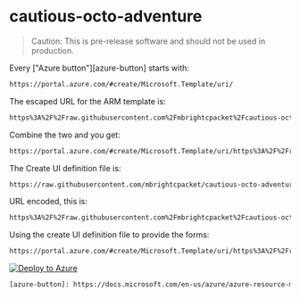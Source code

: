 # cautious-octo-adventure

> Caution: This is pre-release software and should not be used in production.

Every ["Azure button"][azure-button] starts with:

```bash
https://portal.azure.com/#create/Microsoft.Template/uri/
```

The escaped URL for the ARM template is:

```bash
https%3A%2F%2Fraw.githubusercontent.com%2Fmbrightcpacket%2Fcautious-octo-adventure%2Fmain%2Fmain.json
```

Combine the two and you get:

```bash
https://portal.azure.com/#create/Microsoft.Template/uri/https%3A%2F%2Fraw.githubusercontent.com%2Fmbrightcpacket%2Fcautious-octo-adventure%2Fmain%2Fmain.json
```

The Create UI definition file is:

```bash
https://raw.githubusercontent.com/mbrightcpacket/cautious-octo-adventure/main/createUiDefinition.json
```

URL encoded, this is:

```bash
https%3A%2F%2Fraw.githubusercontent.com%2Fmbrightcpacket%2Fcautious-octo-adventure%2Fmain%2FcreateUiDefinition.json
```

Using the create UI definition file to provide the forms:

```bash
https://portal.azure.com/#create/Microsoft.Template/uri/https%3A%2F%2Fraw.githubusercontent.com%2Fmbrightcpacket%2Fcautious-octo-adventure%2Fmain%2Fmain.json/createUIDefinitionUri/https%3A%2F%2Fraw.githubusercontent.com%2Fmbrightcpacket%2Fcautious-octo-adventure%2Fmain%2FcreateUiDefinition.json
```

[![Deploy to Azure](https://aka.ms/deploytoazurebutton)](https://portal.azure.com/#create/Microsoft.Template/uri/https%3A%2F%2Fraw.githubusercontent.com%2Fmbrightcpacket%2Fcautious-octo-adventure%2Fmain%2Fmain.json/createUIDefinitionUri/https%3A%2F%2Fraw.githubusercontent.com%2Fmbrightcpacket%2Fcautious-octo-adventure%2Fmain%2FcreateUiDefinition.json)

```bash
[azure-button]: https://docs.microsoft.com/en-us/azure/azure-resource-manager/templates/deploy-to-azure-button
